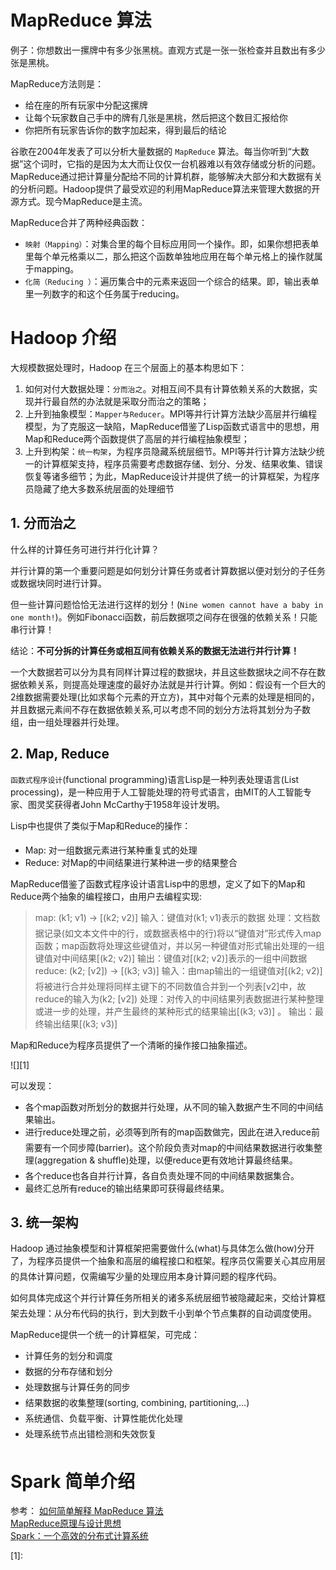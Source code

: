 
# MapReduce 算法

例子：你想数出一摞牌中有多少张黑桃。直观方式是一张一张检查并且数出有多少张是黑桃。

MapReduce方法则是：

* 给在座的所有玩家中分配这摞牌
* 让每个玩家数自己手中的牌有几张是黑桃，然后把这个数目汇报给你
* 你把所有玩家告诉你的数字加起来，得到最后的结论

谷歌在2004年发表了可以分析大量数据的 `MapReduce` 算法。每当你听到“大数据”这个词时，它指的是因为太大而让仅仅一台机器难以有效存储或分析的问题。MapReduce通过把计算量分配给不同的计算机群，能够解决大部分和大数据有关的分析问题。Hadoop提供了最受欢迎的利用MapReduce算法来管理大数据的开源方式。现今MapReduce是主流。

MapReduce合并了两种经典函数：

* `映射（Mapping）`：对集合里的每个目标应用同一个操作。即，如果你想把表单里每个单元格乘以二，那么把这个函数单独地应用在每个单元格上的操作就属于mapping。
* `化简（Reducing ）`：遍历集合中的元素来返回一个综合的结果。即，输出表单里一列数字的和这个任务属于reducing。

# Hadoop 介绍

大规模数据处理时，Hadoop 在三个层面上的基本构思如下：

1. 如何对付大数据处理：`分而治之`。对相互间不具有计算依赖关系的大数据，实现并行最自然的办法就是采取分而治之的策略；
2. 上升到抽象模型：`Mapper与Reducer`。MPI等并行计算方法缺少高层并行编程模型，为了克服这一缺陷，MapReduce借鉴了Lisp函数式语言中的思想，用Map和Reduce两个函数提供了高层的并行编程抽象模型；
3. 上升到构架：`统一构架`，为程序员隐藏系统层细节。MPI等并行计算方法缺少统一的计算框架支持，程序员需要考虑数据存储、划分、分发、结果收集、错误恢复等诸多细节；为此，MapReduce设计并提供了统一的计算框架，为程序员隐藏了绝大多数系统层面的处理细节

## 1. 分而治之

什么样的计算任务可进行并行化计算？

并行计算的第一个重要问题是如何划分计算任务或者计算数据以便对划分的子任务或数据块同时进行计算。

但一些计算问题恰恰无法进行这样的划分！(`Nine women cannot have a baby in one month!`)。例如Fibonacci函数，前后数据项之间存在很强的依赖关系！只能串行计算！

结论：**不可分拆的计算任务或相互间有依赖关系的数据无法进行并行计算！**

一个大数据若可以分为具有同样计算过程的数据块，并且这些数据块之间不存在数据依赖关系，则提高处理速度的最好办法就是并行计算。例如：假设有一个巨大的2维数据需要处理(比如求每个元素的开立方)，其中对每个元素的处理是相同的，并且数据元素间不存在数据依赖关系,可以考虑不同的划分方法将其划分为子数组，由一组处理器并行处理。

## 2. Map, Reduce

`函数式程序设计`(functional programming)语言Lisp是一种列表处理语言(List processing)，是一种应用于人工智能处理的符号式语言，由MIT的人工智能专家、图灵奖获得者John McCarthy于1958年设计发明。

Lisp中也提供了类似于Map和Reduce的操作：

* Map: 对一组数据元素进行某种重复式的处理
* Reduce: 对Map的中间结果进行某种进一步的结果整合

MapReduce借鉴了函数式程序设计语言Lisp中的思想，定义了如下的Map和Reduce两个抽象的编程接口，由用户去编程实现:

> map: (k1; v1) → [(k2; v2)]
> 输入：键值对(k1; v1)表示的数据
> 处理：文档数据记录(如文本文件中的行，或数据表格中的行)将以“键值对”形式传入map函数；map函数将处理这些键值对，并以另一种键值对形式输出处理的一组键值对中间结果[(k2; v2)]
> 输出：键值对[(k2; v2)]表示的一组中间数据
> reduce: (k2; [v2]) → [(k3; v3)]
> 输入：由map输出的一组键值对[(k2; v2)] 将被进行合并处理将同样主键下的不同数值合并到一个列表[v2]中，故reduce的输入为(k2; [v2])
> 处理：对传入的中间结果列表数据进行某种整理或进一步的处理，并产生最终的某种形式的结果输出[(k3; v3)] 。
> 输出：最终输出结果[(k3; v3)]

Map和Reduce为程序员提供了一个清晰的操作接口抽象描述。

![][1]

可以发现：

* 各个map函数对所划分的数据并行处理，从不同的输入数据产生不同的中间结果输出。
* 进行reduce处理之前，必须等到所有的map函数做完，因此在进入reduce前需要有一个同步障(barrier)。这个阶段负责对map的中间结果数据进行收集整理(aggregation & shuffle)处理，以便reduce更有效地计算最终结果。
* 各个reduce也各自并行计算，各自负责处理不同的中间结果数据集合。
* 最终汇总所有reduce的输出结果即可获得最终结果。

## 3. 统一架构

Hadoop 通过抽象模型和计算框架把需要做什么(what)与具体怎么做(how)分开了，为程序员提供一个抽象和高层的编程接口和框架。程序员仅需要关心其应用层的具体计算问题，仅需编写少量的处理应用本身计算问题的程序代码。

如何具体完成这个并行计算任务所相关的诸多系统层细节被隐藏起来，交给计算框架去处理：从分布代码的执行，到大到数千小到单个节点集群的自动调度使用。

MapReduce提供一个统一的计算框架，可完成：

* 计算任务的划分和调度
* 数据的分布存储和划分
* 处理数据与计算任务的同步
* 结果数据的收集整理(sorting, combining, partitioning,…)
* 系统通信、负载平衡、计算性能优化处理
* 处理系统节点出错检测和失效恢复

# Spark 简单介绍


参考：
[如何简单解释 MapReduce 算法](http://blog.jobbole.com/79255/)  
[MapReduce原理与设计思想](http://blog.jobbole.com/80619/)  
[Spark：一个高效的分布式计算系统](http://blog.jobbole.com/47791/)  

[1]: 

